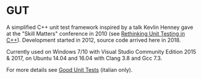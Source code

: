 # GUT

A simplified C++ unit test framework inspired by a talk Kevlin Henney gave at
the "Skill Matters" conference in 2010 (see
[Rethinking Unit Testing in C++](https://skillsmatter.com/skillscasts/1361-kevlin-henney-rethinking-unit-testing-in-c-plus-plus)).
Development started in 2012, source code arrived here in 2018.

Currently used on Windows 7/10 with Visual Studio Community Edition 2015 & 2017,
on Ubuntu 14.04 and 16.04 with Clang 3.8 and Gcc 7.3.

For more details see
[Good Unit Tests](https://gzuliani.bitbucket.io/cpp/gut.html) (italian only).
